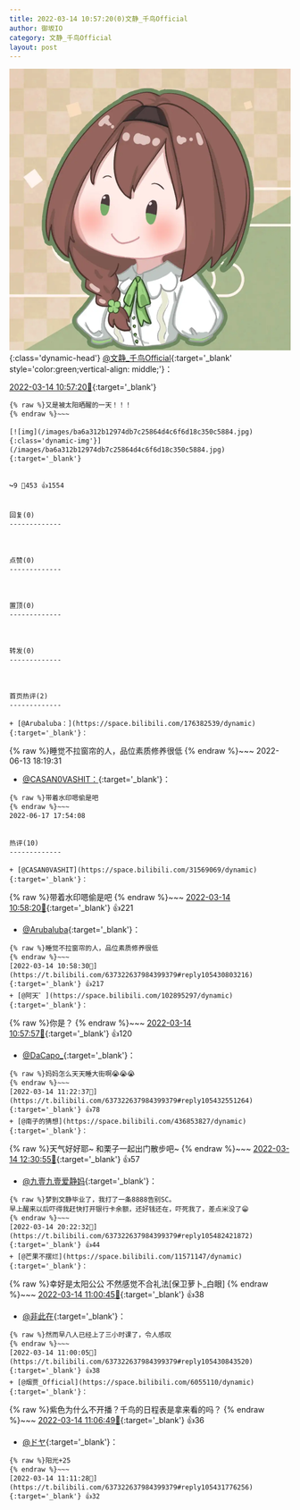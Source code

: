 ```yaml
---
title: 2022-03-14 10:57:20(0)文静_千鸟Official
author: 御坂IO
category: 文静_千鸟Official
layout: post
---
```


![img](/images/ac7482ed1b9a7f203dc68c0c4a77c488a27b108a.jpg){:class='dynamic-head'}
[@文静_千鸟Official](https://space.bilibili.com/667526012/dynamic){:target='_blank' style='color:green;vertical-align: middle;'}：

[2022-03-14 10:57:20🔗](https://t.bilibili.com/637322637984399379){:target='_blank'}

~~~
{% raw %}又是被太阳晒醒的一天！！！
{% endraw %}~~~

[![img](/images/ba6a312b12974db7c25864d4c6f6d18c350c5884.jpg){:class='dynamic-img'}](/images/ba6a312b12974db7c25864d4c6f6d18c350c5884.jpg){:target='_blank'}


↪️9 💬453 👍1554


回复(0)
-------------



点赞(0)
-------------



置顶(0)
-------------



转发(0)
-------------



首页热评(2)
-------------

+ [@Arubaluba：](https://space.bilibili.com/176382539/dynamic){:target='_blank'}：
~~~
{% raw %}睡觉不拉窗帘的人，品位素质修养很低
{% endraw %}~~~
2022-06-13 18:19:31
+ [@CASAN0VASHIT：](https://space.bilibili.com/31569069/dynamic){:target='_blank'}：
~~~
{% raw %}带着水印嗯偷是吧
{% endraw %}~~~
2022-06-17 17:54:08


热评(10)
-------------

+ [@CASAN0VASHIT](https://space.bilibili.com/31569069/dynamic){:target='_blank'}：
~~~
{% raw %}带着水印嗯偷是吧
{% endraw %}~~~
[2022-03-14 10:58:20🔗](https://t.bilibili.com/637322637984399379#reply105430756112){:target='_blank'} 👍221
+ [@Arubaluba](https://space.bilibili.com/176382539/dynamic){:target='_blank'}：
~~~
{% raw %}睡觉不拉窗帘的人，品位素质修养很低
{% endraw %}~~~
[2022-03-14 10:58:30🔗](https://t.bilibili.com/637322637984399379#reply105430803216){:target='_blank'} 👍217
+ [@阿天゜](https://space.bilibili.com/102895297/dynamic){:target='_blank'}：
~~~
{% raw %}你是？
{% endraw %}~~~
[2022-03-14 10:57:57🔗](https://t.bilibili.com/637322637984399379#reply105430745824){:target='_blank'} 👍120
+ [@DaCapo_](https://space.bilibili.com/405216552/dynamic){:target='_blank'}：
~~~
{% raw %}妈妈怎么天天睡大街啊😭😭😭
{% endraw %}~~~
[2022-03-14 11:22:37🔗](https://t.bilibili.com/637322637984399379#reply105432551264){:target='_blank'} 👍78
+ [@南子的猜想](https://space.bilibili.com/436853827/dynamic){:target='_blank'}：
~~~
{% raw %}天气好好耶~
和栗子一起出门散步吧~
{% endraw %}~~~
[2022-03-14 12:30:55🔗](https://t.bilibili.com/637322637984399379#reply105439293056){:target='_blank'} 👍57
+ [@九壹九壹爱静妈](https://space.bilibili.com/314217524/dynamic){:target='_blank'}：
~~~
{% raw %}梦到文静毕业了，我打了一条8888告别SC。
早上醒来以后吓得我赶快打开银行卡余额，还好钱还在，吓死我了，差点米没了😁
{% endraw %}~~~
[2022-03-14 20:22:32🔗](https://t.bilibili.com/637322637984399379#reply105482421872){:target='_blank'} 👍44
+ [@芒果不摆烂](https://space.bilibili.com/11571147/dynamic){:target='_blank'}：
~~~
{% raw %}幸好是太阳公公 不然感觉不合礼法[保卫萝卜_白眼]
{% endraw %}~~~
[2022-03-14 11:00:45🔗](https://t.bilibili.com/637322637984399379#reply105430981888){:target='_blank'} 👍38
+ [@非此在](https://space.bilibili.com/289688294/dynamic){:target='_blank'}：
~~~
{% raw %}然而早八人已经上了三小时课了，令人感叹
{% endraw %}~~~
[2022-03-14 11:00:05🔗](https://t.bilibili.com/637322637984399379#reply105430843520){:target='_blank'} 👍38
+ [@烟贾_Official](https://space.bilibili.com/6055110/dynamic){:target='_blank'}：
~~~
{% raw %}紫色为什么不开播？千鸟的日程表是拿来看的吗？
{% endraw %}~~~
[2022-03-14 11:06:49🔗](https://t.bilibili.com/637322637984399379#reply105431336768){:target='_blank'} 👍36
+ [@ドヤ](https://space.bilibili.com/85226031/dynamic){:target='_blank'}：
~~~
{% raw %}阳光+25
{% endraw %}~~~
[2022-03-14 11:11:28🔗](https://t.bilibili.com/637322637984399379#reply105431776256){:target='_blank'} 👍32


